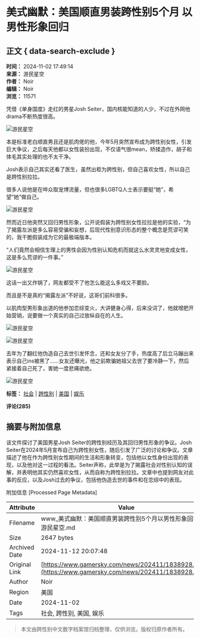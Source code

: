 # 美式幽默：美国顺直男装跨性别5个月 以男性形象回归

## 正文 { data-search-exclude }


**时间：** 2024-11-02 17:49:14  
**来源：** 游民星空  
**作者：** Noir  
**编辑：** Noir  
**浏览：** 11571  

凭借《单身国度》走红的男星Josh Seiter，国内核能知道的人少，不过在外网他drama不断热度很高。

![游民星空](https://img1.gamersky.com/upimg/pic/2024/11/02/small_202411021741031037.jpeg)

本是标准老白顺直男且还是肌肉佬的他，今年5月突然宣布成为跨性别女性，引发巨大争议，之后每天他都以女性装扮出现，不仅语气很mean，矫揉造作，胡子和体毛其实处理的也不太干净。

Josh表示自己其实还看了医生，虽然出柜为跨性别，但自己喜欢女性，所以自己是跨性别拉拉。

很多人说他是在哗众取宠博流量，但也很多LGBTQ人士表示要挺“她”，希望“她”做自己。

![游民星空](https://img1.gamersky.com/upimg/pic/2024/11/02/small_202411021741019741.png)

然而近日他突然又回归男性形象，公开说假装为跨性别女性拉拉是他的实验，“为了揭露左派是多么容易受骗和妄想，后现代性别意识形态的整个概念是荒谬可笑的，我干脆假装成为它的最极端版本。

“人们竟然会相信生理上的男性会因为性别认知危机而就这么水灵灵地变成女性，这是多么荒谬的一件事。”

![游民星空](https://img1.gamersky.com/upimg/pic/2024/11/02/small_202411021743147176.png)

这话一出又炸锅了，网友都受不了他怎么能这么多戏又不要脸。

而且是不是真的“揭露左派”不好说，这哥们前科很多。

以肌肉型男形象出道的他参加恋综变火，大讲健身心得，后来没词了，他就增肥开始营销，说要做一个真实的自己过放纵自在的人生。

![游民星空](https://img1.gamersky.com/upimg/pic/2024/11/02/small_202411021741037886.jpeg)

![游民星空](https://img1.gamersky.com/upimg/pic/2024/11/02/small_202411021741037628.jpeg)

去年为了翻红他伪造自己去世引发怀念，还和女友分了手，热度高了后立马蹦出来表示自己ins被黑了……女友还曝光，他之前欺骗她祖父去世了要冷静一下，然后紧接着自己死了，害她一度悲痛欲绝。

![游民星空](https://img1.gamersky.com/upimg/pic/2024/11/02/small_202411021741033199.jpg)

**标签：** [社会](https://www.gamersky.com/news/4088/) | [跨性别](https://www.gamersky.com/news/107235/) | [美国](https://www.gamersky.com/news/4087/) | [娱乐](https://www.gamersky.com/news/11946/)  

**评论(285)** 

## 摘要与附加信息

<!-- tcd_abstract -->
该文件探讨了美国男星Josh Seiter的跨性别经历及其回归男性形象的争议。Josh Seiter在2024年5月宣布自己为跨性别女性，随后引发了广泛的讨论和争议。文章描述了他在作为跨性别女性期间的生活和形象转变，包括他以女性身份出现的表现，以及他对这一过程的看法。Seiter声称，此举是为了揭露社会对性别认知的误解，并表明他其实仍然喜欢女性，从而自称为跨性别拉拉。文章中也提到网友对此事的反应，以及Josh过去的争议，包括他伪造去世的事件和在恋综中的表现。
<!-- tcd_abstract_end -->

附加信息 [Processed Page Metadata]

| Attribute       | Value                                  |
|-----------------|----------------------------------------|
| Filename        | www_美式幽默：美国顺直男装跨性别5个月以男性形象回归_-_游民星空.md                             |
| Size            | 2647 bytes                           |
| Archived Date   | 2024-11-12 20:07:48                             |
| Original Link   | [https://www.gamersky.com/news/202411/1838928.shtml](https://www.gamersky.com/news/202411/1838928.shtml)                       |
| Author          | Noir                               |
| Region          | 美国                               |
| Date            | 2024-11-02                                 |
| Tags            | 社会, 跨性别, 美国, 娱乐                                 |
>
> 本文由跨性别中文数字档案馆归档整理，仅供浏览。版权归原作者所有。
>